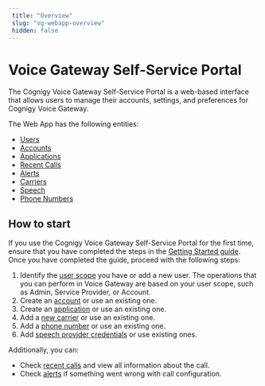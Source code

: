 ```yaml
---
 title: "Overview" 
 slug: "vg-webapp-overview" 
 hidden: false 
---
```


# Voice Gateway Self-Service Portal

The Cognigy Voice Gateway Self-Service Portal is a web-based interface that allows users to manage their accounts, settings, and preferences for Cognigy Voice Gateway.

The Web App has the following entities:

- [Users](users.md)
- [Accounts](accounts.md)
- [Applications](applications.md)
- [Recent Calls](recent-calls.md)
- [Alerts](alerts.md)
- [Carriers](carriers.md)
- [Speech](speech-services.md)
- [Phone Numbers](phone-numbers.md)

## How to start

If you use the Cognigy Voice Gateway Self-Service Portal for the first time, ensure that you have completed the steps in the [Getting Started guide](../getting-started.md). Once you have completed the guide, proceed with the following steps:

1. Identify the [user scope](users.md) you have or add a new user. The operations that you can perform in Voice Gateway are based on your user scope, such as Admin, Service Provider, or Account.
2. Create an [account](accounts.md) or use an existing one.
3. Create an [application](applications.md) or use an existing one.
4. Add a [new carrier](webapp/carriers.md) or use an existing one.
5. Add a [phone number](phone-numbers.md) or use an existing one.
6. Add [speech provider credentials](speech-services.md) or use existing ones.

Additionally, you can:

- Check [recent calls](recent-calls.md) and view all information about the call.
- Check [alerts](alerts.md) if something went wrong with call configuration.



